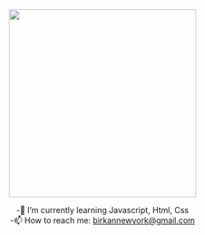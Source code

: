 <div id="header" align="center" >
  <img src="https://media.giphy.com/media/BXjqytvu9bKzCUHdzz/giphy.gif" width="330"/>



-🌱 I’m currently learning Javascript, Html, Css <br>
-📫 How to reach me: birkannewyork@gmail.com


